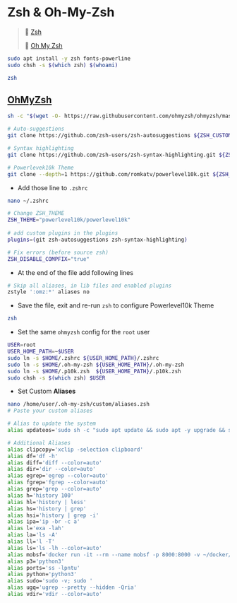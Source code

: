 # Zsh & Oh-My-Zsh

> 🔗 [Zsh](https://www.zsh.org/)
>
> 🔗 [Oh My Zsh](https://github.com/ohmyzsh/ohmyzsh)

```bash
sudo apt install -y zsh fonts-powerline
sudo chsh -s $(which zsh) $(whoami)

zsh
```

## [OhMyZsh](https://github.com/ohmyzsh/ohmyzsh)

```bash
sh -c "$(wget -O- https://raw.githubusercontent.com/ohmyzsh/ohmyzsh/master/tools/install.sh)"

# Auto-suggestions
git clone https://github.com/zsh-users/zsh-autosuggestions ${ZSH_CUSTOM:-~/.oh-my-zsh/custom}/plugins/zsh-autosuggestions

# Syntax highlighting
git clone https://github.com/zsh-users/zsh-syntax-highlighting.git ${ZSH_CUSTOM:-~/.oh-my-zsh/custom}/plugins/zsh-syntax-highlighting

# Powerlevek10k Theme
git clone --depth=1 https://github.com/romkatv/powerlevel10k.git ${ZSH_CUSTOM:-~/.oh-my-zsh/custom}/themes/powerlevel10k
```

- Add those line to `.zshrc`

```bash
nano ~/.zshrc
```

```bash
# Change ZSH_THEME
ZSH_THEME="powerlevel10k/powerlevel10k"
	
# add custom plugins in the plugins
plugins=(git zsh-autosuggestions zsh-syntax-highlighting)

# Fix errors (before source zsh)
ZSH_DISABLE_COMPFIX="true"
```

- At the end of the file add following lines

```bash
# Skip all aliases, in lib files and enabled plugins
zstyle ':omz:*' aliases no
```

- Save the file, exit and re-run `zsh` to configure Powerlevel10k Theme

```bash
zsh
```

- Set the same `ohmyzsh` config for the `root` user

```bash
USER=root
USER_HOME_PATH=~$USER
sudo ln -s $HOME/.zshrc ${USER_HOME_PATH}/.zshrc
sudo ln -s $HOME/.oh-my-zsh ${USER_HOME_PATH}/.oh-my-zsh
sudo ln -s $HOME/.p10k.zsh	${USER_HOME_PATH}/.p10k.zsh
sudo chsh -s $(which zsh) $USER
```

- Set Custom **Aliases**

```bash
nano /home/user/.oh-my-zsh/custom/aliases.zsh
# Paste your custom aliases
```

```bash
# Alias to update the system
alias updateos='sudo sh -c "sudo apt update && sudo apt -y upgrade && sudo apt -y autoremove"'

# Additional Aliases
alias clipcopy='xclip -selection clipboard'
alias df='df -h'
alias diff='diff --color=auto'
alias dir='dir --color=auto'
alias egrep='egrep --color=auto'
alias fgrep='fgrep --color=auto'
alias grep='grep --color=auto'
alias h='history 100'
alias hl='history | less'
alias hs='history | grep'
alias hsi='history | grep -i'
alias ipa='ip -br -c a'
alias l='exa -lah'
alias la='ls -A'
alias ll='l -T'
alias ls='ls -lh --color=auto'
alias mobsf='docker run -it --rm --name mobsf -p 8000:8000 -v ~/docker/mobsf:/home/mobsf/.MobSF opensecurity/mobile-security-framework-mobsf:latest'
alias p3='python3'
alias ports='ss -lpntu'
alias python='python3'
alias sudo='sudo -v; sudo '
alias ugq='ugrep --pretty --hidden -Qria'
alias vdir='vdir --color=auto'

```

